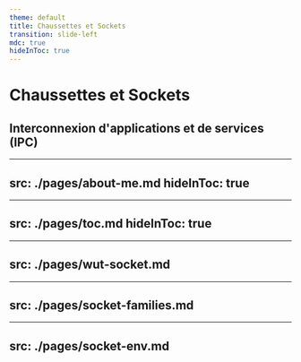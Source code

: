 ```yaml
---
theme: default
title: Chaussettes et Sockets
transition: slide-left
mdc: true
hideInToc: true
---
```


# Chaussettes et Sockets

## <mdi-connection /> Interconnexion d'applications et de services (IPC)

---
src: ./pages/about-me.md
hideInToc: true
---
---
src: ./pages/toc.md
hideInToc: true
---
---
src: ./pages/wut-socket.md
---
---
src: ./pages/socket-families.md
---
---
src: ./pages/socket-env.md
---